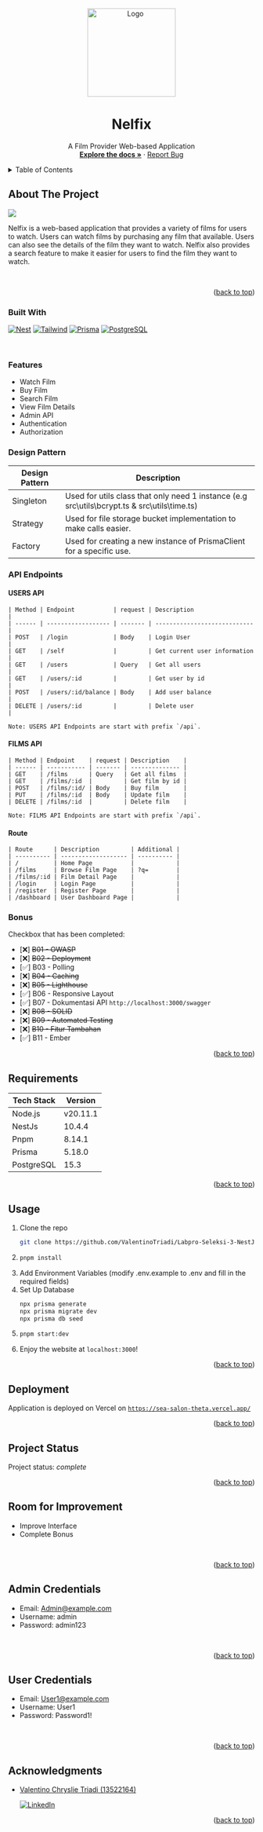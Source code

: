 <!-- Improved compatibility of back to top link: See: https://github.com/othneildrew/Best-README-Template/pull/73 -->

<a name="readme-top"></a>

<!--
*** Thanks for checking out the Best-README-Template. If you have a suggestion
*** that would make this better, please fork the repo and create a pull request
*** or simply open an issue with the tag "enhancement".
*** Don't forget to give the project a star!
*** Thanks again! Now go create something AMAZING! :D
-->

<!-- PROJECT SHIELDS -->
<!--
*** I'm using markdown "reference style" links for readability.
*** Reference links are enclosed in brackets [ ] instead of parentheses ( ).
*** See the bottom of this document for the declaration of the reference variables
*** for contributors-url, forks-url, etc. This is an optional, concise syntax you may use.
*** https://www.markdownguide.org/basic-syntax/#reference-style-links
-->

<!-- PROJECT LOGO -->
<br />
<div align="center">
  <a href="https://github.com/ValentinoTriadi/Labpro-Seleksi-3-NestJS">
    <img src="public/images/default.png" alt="Logo" width="180" >
  </a>
  <h1>Nelfix</h1>
  <p align="center">
    A Film Provider Web-based Application 
    <br />
    <a href="https://github.com/ValentinoTriadi/Labpro-Seleksi-3-NestJS"><strong>Explore the docs »</strong></a>
    ·
    <a href="https://github.com/ValentinoTriadi/Labpro-Seleksi-3-NestJS/issues">Report Bug</a>
    <br/>
  </p>
</div>

<!-- TABLE OF CONTENTS -->
<details>
  <summary>Table of Contents</summary>
  <ol>
    <li>
      <a href="#about-the-project">About The Project</a>
      <ul>
        <li><a href="#built-with">Built With</a></li>
        <li><a href="#features">Features</a></li>
      </ul>
    </li>
    <li><a href="#requirement">Requirement</a></li>
    <li><a href="#usage">Usage</a></li>
    <li><a href="#Project-Status">Project Status</a></li>
    <li><a href="#Room-for-Improvement">Room for Improvement</a></li>
    <li><a href="#Acknowledgments">Acknowledgments</a></li>
  </ol>
</details>

<!-- ABOUT THE PROJECT -->

## About The Project

<img src="public/images/image.png">

Nelfix is a web-based application that provides a variety of films for users to watch. Users can watch films by purchasing any film that available. Users can also see the details of the film they want to watch. Nelfix also provides a search feature to make it easier for users to find the film they want to watch.

<br/>

<p align="right">(<a href="#readme-top">back to top</a>)</p>

### Built With

[![Nest][Nest]][Nest-url]
[![Tailwind][Tailwind]][Tailwind-url]
[![Prisma][Prisma]][Prisma-url]
[![PostgreSQL][PostgreSQL]][PostgreSQL-url]

<br/>

### Features

- Watch Film
- Buy Film
- Search Film
- View Film Details
- Admin API
- Authentication
- Authorization

### Design Pattern

| Design Pattern | Description                                                                                  |
| -------------- | -------------------------------------------------------------------------------------------- |
| Singleton      | Used for utils class that only need 1 instance (e.g src\utils\bcrypt.ts & src\utils\time.ts) |
| Strategy       | Used for file storage bucket implementation to make calls easier.                            |
| Factory        | Used for creating a new instance of PrismaClient for a specific use.                         |

### API Endpoints

#### USERS API

    | Method | Endpoint           | request | Description                  |
    | ------ | ------------------ | ------- | ---------------------------- |
    | POST   | /login             | Body    | Login User                   |
    | GET    | /self              |         | Get current user information |
    | GET    | /users             | Query   | Get all users                |
    | GET    | /users/:id         |         | Get user by id               |
    | POST   | /users/:id/balance | Body    | Add user balance             |
    | DELETE | /users/:id         |         | Delete user                  |

    Note: USERS API Endpoints are start with prefix `/api`.

#### FILMS API

    | Method | Endpoint    | request | Description    |
    | ------ | ----------- | ------- | -------------- |
    | GET    | /films      | Query   | Get all films  |
    | GET    | /films/:id  |         | Get film by id |
    | POST   | /films/:id/ | Body    | Buy film       |
    | PUT    | /films/:id  | Body    | Update film    |
    | DELETE | /films/:id  |         | Delete film    |

    Note: FILMS API Endpoints are start with prefix `/api`.

#### Route

    | Route      | Description         | Additional |
    | ---------- | ------------------- | ---------- |
    | /          | Home Page           |            |
    | /films     | Browse Film Page    | ?q=        |
    | /films/:id | Film Detail Page    |            |
    | /login     | Login Page          |            |
    | /register  | Register Page       |            |
    | /dashboard | User Dashboard Page |            |

### Bonus

Checkbox that has been completed:

- [❌] ~~B01 - OWASP~~
- [❌] ~~B02 - Deployment~~
- [✅] B03 - Polling
- [❌] ~~B04 - Caching~~
- [❌] ~~B05 - Lighthouse~~
- [✅] B06 - Responsive Layout
- [✅] B07 - Dokumentasi API `http://localhost:3000/swagger`
- [❌] ~~B08 - SOLID~~
- [❌] ~~B09 - Automated Testing~~
- [❌] ~~B10 - Fitur Tambahan~~
- [✅] B11 - Ember

<p align="right">(<a href="#readme-top">back to top</a>)</p>

<!-- Requirement Dependencies -->

## Requirements

| Tech Stack | Version  |
| ---------- | -------- |
| Node.js    | v20.11.1 |
| NestJs     | 10.4.4   |
| Pnpm       | 8.14.1   |
| Prisma     | 5.18.0   |
| PostgreSQL | 15.3     |

<p align="right">(<a href="#readme-top">back to top</a>)</p>

<!-- USAGE EXAMPLES -->

## Usage

1. Clone the repo
   ```sh
   git clone https://github.com/ValentinoTriadi/Labpro-Seleksi-3-NestJS.git
   ```
2. ```sh
   pnpm install
   ```
3. Add Environment Variables (modify .env.example to .env and fill in the required fields)
4. Set Up Database
   ```sh
   npx prisma generate
   npx prisma migrate dev
   npx prisma db seed
   ```
5. ```sh
   pnpm start:dev
   ```
6. Enjoy the website at `localhost:3000`!

<p align="right">(<a href="#readme-top">back to top</a>)</p>

## Deployment

Application is deployed on Vercel on [`https://sea-salon-theta.vercel.app/`](https://sea-salon-theta.vercel.app/)
<br/>

<p align="right">(<a href="#readme-top">back to top</a>)</p>

<!-- PROJECT STATUS -->

## Project Status

Project status: _complete_
<br/>

<p align="right">(<a href="#readme-top">back to top</a>)</p>

<!-- ROOM FOR IMPROVEMENT -->

## Room for Improvement

- Improve Interface
- Complete Bonus
<br/>
<p align="right">(<a href="#readme-top">back to top</a>)</p>

## Admin Credentials

- Email: Admin@example.com
- Username: admin
- Password: admin123
<br/>
<p align="right">(<a href="#readme-top">back to top</a>)</p>

## User Credentials

- Email: User1@example.com
- Username: User1
- Password: Password1!
<br/>
<p align="right">(<a href="#readme-top">back to top</a>)</p>

<!-- ACKNOWLEDGMENTS -->

## Acknowledgments

- [Valentino Chryslie Triadi (13522164)](https://github.com/ValentinoTriadi)

  [![LinkedIn][linkedin-shield-valen]][linkedin-valen]

<p align="right">(<a href="#readme-top">back to top</a>)</p>

<!-- MARKDOWN LINKS & IMAGES -->
<!-- https://www.markdownguide.org/basic-syntax/#reference-style-links -->

[Nest-url]: https://nestjs.com/
[Prisma-url]: https://www.prisma.io/
[PostgreSQL-url]: https://www.postgresql.org/
[Tailwind-url]: https://tailwindcss.com/
[Nest]: https://img.shields.io/badge/nestjs-000000?style=for-the-badge&logo=nestjs&logoColor=white
[Prisma]: https://img.shields.io/badge/Prisma-000000?style=for-the-badge&logo=Prisma&logoColor=white
[PostgreSQL]: https://img.shields.io/badge/postgres-000000?style=for-the-badge&logo=postgresql&logoColor=white
[Tailwind]: https://img.shields.io/badge/tailwind-000000?style=for-the-badge&logo=tailwindcss&logoColor=white
[linkedin-shield-valen]: https://img.shields.io/badge/Linkedin-Valentino%20Triadi-000000?style=for-the-badge&logo=linkedin&logoColor=white
[linkedin-valen]: https://linkedin.com/in/valentino-triadi
